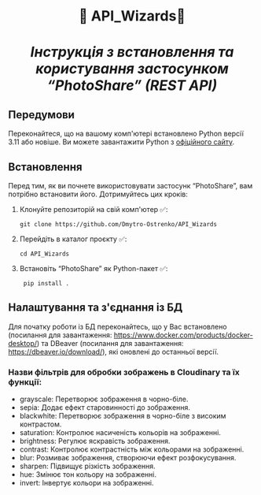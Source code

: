 #  <p align="center">:robot:  API_Wizards:robot:  </p>     
# <p align="center">*Інструкція з встановлення та користування  застосунком “PhotoShare” (REST API)*</p>
## Передумови

Переконайтеся, що на вашому комп'ютері встановлено Python версії 3.11 або новіше. Ви можете завантажити Python з [офіційного сайту](https://www.python.org/downloads/).

## Встановлення

Перед тим, як ви почнете використовувати застосунк “PhotoShare”, вам потрібно встановити його. Дотримуйтесь цих кроків:

1. Клонуйте репозиторій на свій комп'ютер :white_check_mark::    

    ```
    git clone https://github.com/Dmytro-Ostrenko/API_Wizards
    ```

2. Перейдіть в каталог проєкту :white_check_mark::    

    ```
    cd API_Wizards
    ```



4. Встановіть “PhotoShare”  як Python-пакет :white_check_mark::
    ```
     pip install . 
    ```      
 

## Налаштування та з'єднання із БД
Для початку роботи із БД переконайтесь, що у Вас встановлено (посилання для завантаження: https://www.docker.com/products/docker-desktop/) та DBeaver (посилання для завантаження: https://dbeaver.io/download/), які оновлені до останньої версії.


### Назви фільтрів для обробки зображень в Cloudinary та їх функції:

- grayscale: Перетворює зображення в чорно-біле.
- sepia: Додає ефект старовинності до зображення.
- blackwhite: Перетворює зображення в чорно-біле з високим контрастом.
- saturation: Контролює насиченість кольорів на зображенні.
- brightness: Регулює яскравість зображення.
- contrast: Контролює контрастність між кольорами на зображенні.
- blur: Розмиває зображення, створюючи ефект розфокусування.
- sharpen: Підвищує різкість зображення.
- hue: Змінює тон кольору на зображенні.
- invert: Інвертує кольори на зображенні.
